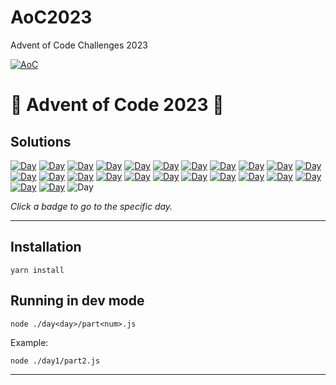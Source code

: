 # AoC2023
Advent of Code Challenges 2023

[![AoC](https://badgen.net/badge/AoC/2023/blue)](https://adventofcode.com/2023)


# 🎄 Advent of Code 2023 🎄

## Solutions

[![Day](https://badgen.net/badge/01/%E2%98%85%E2%98%85/green)](aoc/day1)
[![Day](https://badgen.net/badge/02/%E2%98%85%E2%98%85/green)](aoc/day2)
[![Day](https://badgen.net/badge/03/%E2%98%85%E2%98%85/green)](aoc/day3) 
[![Day](https://badgen.net/badge/04/%E2%98%85%E2%98%85/green)](aoc/day4)
[![Day](https://badgen.net/badge/05/%E2%98%85%E2%98%85/green)](aoc/day5)
[![Day](https://badgen.net/badge/06/%E2%98%85%E2%98%85/green)](aoc/day6)
[![Day](https://badgen.net/badge/07/%E2%98%85%E2%98%85/green)](aoc/day7)
[![Day](https://badgen.net/badge/08/%E2%98%85%E2%98%85/green)](aoc/day8)
[![Day](https://badgen.net/badge/09/%E2%98%85%E2%98%85/green)](aoc/day9)
[![Day](https://badgen.net/badge/10/%E2%98%85%E2%98%85/green)](aoc/day10)
[![Day](https://badgen.net/badge/11/%E2%98%85%E2%98%85/green)](aoc/day11)
[![Day](https://badgen.net/badge/12/%E2%98%85%E2%98%85/green)](aoc/day12)
[![Day](https://badgen.net/badge/13/%E2%98%85%E2%98%85/green)](aoc/day13)
[![Day](https://badgen.net/badge/14/%E2%98%85%E2%98%85/green)](aoc/day14)
[![Day](https://badgen.net/badge/15/%E2%98%85%E2%98%85/green)](aoc/day15)
[![Day](https://badgen.net/badge/16/%E2%98%85%E2%98%85/green)](aoc/day16)
[![Day](https://badgen.net/badge/17/%E2%98%85%E2%98%85/green)](aoc/day17)
[![Day](https://badgen.net/badge/18/%E2%98%85%E2%98%85/green)](aoc/day18)
[![Day](https://badgen.net/badge/19/%E2%98%85%E2%98%86/green)](aoc/day19)
[![Day](https://badgen.net/badge/20/%E2%98%85%E2%98%85/green)](aoc/day20)
[![Day](https://badgen.net/badge/21/%E2%98%85%E2%98%85/green)](aoc/day21)
[![Day](https://badgen.net/badge/22/%E2%98%85%E2%98%85/green)](aoc/day22)
[![Day](https://badgen.net/badge/23/%E2%98%85%E2%98%85/green)](aoc/day23)
[![Day](https://badgen.net/badge/24/%E2%98%85%E2%98%85/green)](aoc/day24)
![Day](https://badgen.net/badge/25/%E2%98%86%E2%98%86/gray)

_Click a badge to go to the specific day._

---

## Installation

```
yarn install
```

## Running in dev mode

```
node ./day<day>/part<num>.js
```

Example:

```
node ./day1/part2.js
```

---
